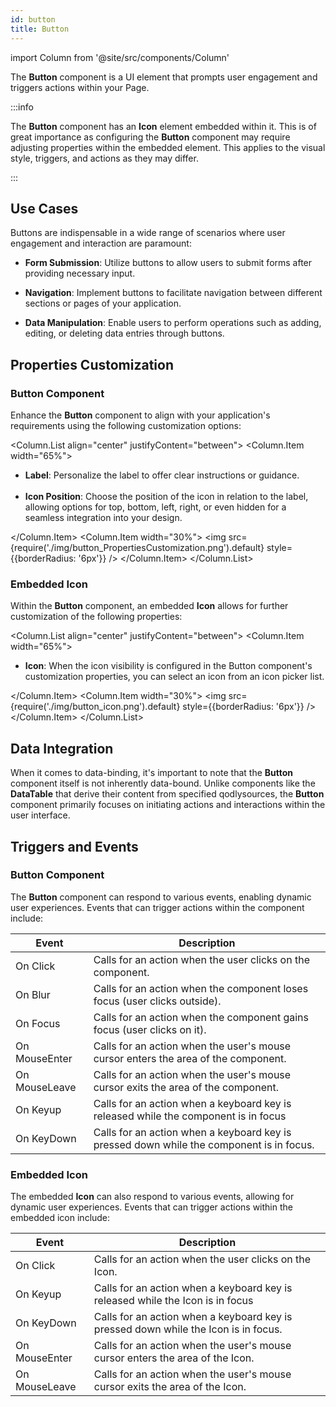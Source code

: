 ```yaml
---
id: button
title: Button
---
```

import Column from '@site/src/components/Column'


The **Button**  component is a UI element that prompts user engagement and triggers actions within your Page. 


:::info 

The **Button** component has an **Icon** element embedded within it. This is of great importance as configuring the **Button** component may require adjusting properties within the embedded element. This applies to the visual style, triggers, and actions as they may differ.

:::


## Use Cases

Buttons are indispensable in a wide range of scenarios where user engagement and interaction are paramount:

- **Form Submission**: Utilize buttons to allow users to submit forms after providing necessary input.

- **Navigation**: Implement buttons to facilitate navigation between different sections or pages of your application.

- **Data Manipulation**: Enable users to perform operations such as adding, editing, or deleting data entries through buttons.


## Properties Customization

### Button Component

Enhance the **Button** component to align with your application's requirements using the following customization options:

<Column.List align="center" justifyContent="between">
	<Column.Item width="65%">
        <ul>
            <li><strong>Label</strong>: Personalize the label to offer clear instructions or guidance.</li>
            <br/>
            <li><strong>Icon Position</strong>: Choose the position of the icon in relation to the label, allowing options for top, bottom, left, right, or even hidden for a seamless integration into your design.</li>
        </ul>
	</Column.Item>
	<Column.Item width="30%">
        <img src={require('./img/button_PropertiesCustomization.png').default} style={{borderRadius: '6px'}} />
	</Column.Item>
</Column.List>


### Embedded Icon

Within the <strong>Button</strong> component, an embedded <strong>Icon</strong> allows for further customization of the following properties:

<Column.List align="center" justifyContent="between">
	<Column.Item width="65%">
        <ul>
            <li><strong>Icon</strong>: When the icon visibility is configured in the Button component's customization properties, you can select an icon from an icon picker list.</li>
        </ul>
	</Column.Item>
	<Column.Item width="30%">
        <img src={require('./img/button_icon.png').default} style={{borderRadius: '6px'}} />
	</Column.Item>
</Column.List>

## Data Integration

When it comes to data-binding, it's important to note that the **Button** component itself is not inherently data-bound. Unlike components like the **DataTable** that derive their content from specified qodlysources, the **Button** component primarily focuses on initiating actions and interactions within the user interface.


## Triggers and Events

### Button Component

The **Button** component can respond to various events, enabling dynamic user experiences. Events that can trigger actions within the component include:

|Event|Description|
|---|---|
|On Click| Calls for an action when the user clicks on the component. |
|On Blur| Calls for an action when the component loses focus (user clicks outside). |
|On Focus| Calls for an action when the component gains focus (user clicks on it). |
|On MouseEnter| Calls for an action when the user's mouse cursor enters the area of the component.|
|On MouseLeave| Calls for an action when the user's mouse cursor exits the area of the component.|
|On Keyup| Calls for an action when a keyboard key is released while the component is in focus|
|On KeyDown| Calls for an action when a keyboard key is pressed down while the component is in focus. |

### Embedded Icon

The embedded **Icon** can also respond to various events, allowing for dynamic user experiences. Events that can trigger actions within the embedded icon include:

|Event|Description|
|---|---|
|On Click| Calls for an action when the user clicks on the Icon. |
|On Keyup| Calls for an action when a keyboard key is released while the Icon is in focus|
|On KeyDown| Calls for an action when a keyboard key is pressed down while the Icon is in focus. |
|On MouseEnter| Calls for an action when the user's mouse cursor enters the area of the Icon.|
|On MouseLeave| Calls for an action when the user's mouse cursor exits the area of the Icon.|